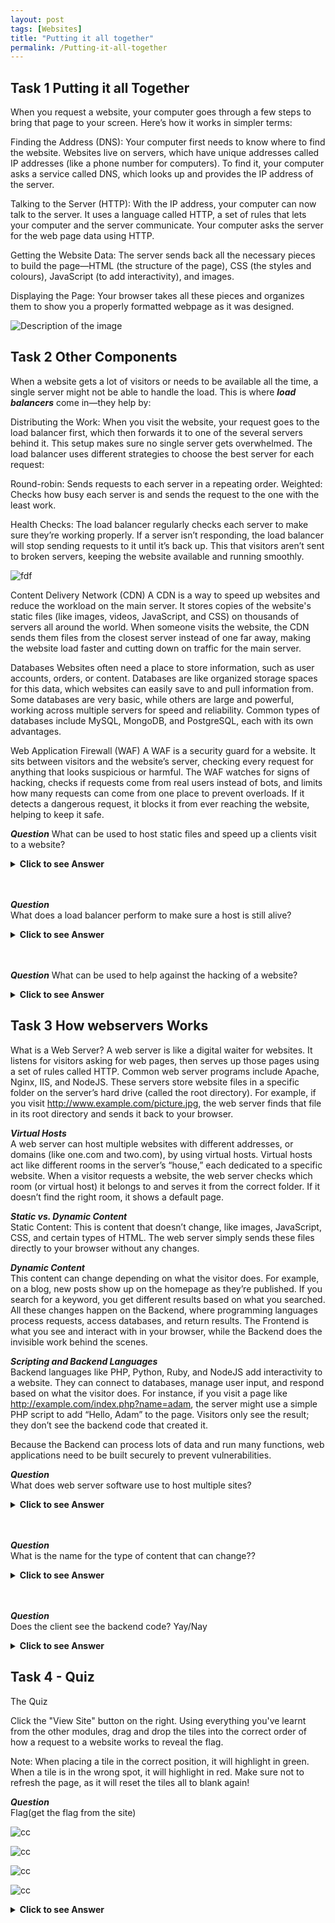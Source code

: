 ```yaml
---
layout: post
tags: [Websites]
title: "Putting it all together"
permalink: /Putting-it-all-together
---
```


## Task 1 Putting it all Together ##

When you request a website, your computer goes through a few steps to bring that page to your screen. Here’s how it works in simpler terms:

Finding the Address (DNS): Your computer first needs to know where to find the website. Websites live on servers, which have unique addresses called IP addresses (like a phone number for computers). To find it, your computer asks a service called DNS, which looks up and provides the IP address of the server.

Talking to the Server (HTTP): With the IP address, your computer can now talk to the server. It uses a language called HTTP, a set of rules that lets your computer and the server communicate. Your computer asks the server for the web page data using HTTP.

Getting the Website Data: The server sends back all the necessary pieces to build the page—HTML (the structure of the page), CSS (the styles and colours), JavaScript (to add interactivity), and images.

Displaying the Page: Your browser takes all these pieces and organizes them to show you a properly formatted webpage as it was designed.



![Description of the image](noanswerneeded.png)



## Task 2 Other Components ##

When a website gets a lot of visitors or needs to be available all the time, a single server might not be able to handle the load. This is where ***load balancers*** come in—they help by:

Distributing the Work: When you visit the website, your request goes to the load balancer first, which then forwards it to one of the several servers behind it. This setup makes sure no single server gets overwhelmed. The load balancer uses different strategies to choose the best server for each request:

Round-robin: Sends requests to each server in a repeating order.
Weighted: Checks how busy each server is and sends the request to the one with the least work.


Health Checks: The load balancer regularly checks each server to make sure they’re working properly. If a server isn’t responding, the load balancer will stop sending requests to it until it’s back up. This  that visitors aren’t sent to broken servers, keeping the website available and running smoothly.


![fdf](/loadbalancers.png)


Content Delivery Network (CDN)
A CDN is a way to speed up websites and reduce the workload on the main server. It stores copies of the website's static files (like images, videos, JavaScript, and CSS) on thousands of servers all around the world. When someone visits the website, the CDN sends them files from the closest server instead of one far away, making the website load faster and cutting down on traffic for the main server.

Databases
Websites often need a place to store information, such as user accounts, orders, or content. Databases are like organized storage spaces for this data, which websites can easily save to and pull information from. Some databases are very basic, while others are large and powerful, working across multiple servers for speed and reliability. Common types of databases include MySQL, MongoDB, and PostgreSQL, each with its own advantages.

Web Application Firewall (WAF)
A WAF is a security guard for a website. It sits between visitors and the website’s server, checking every request for anything that looks suspicious or harmful. The WAF watches for signs of hacking, checks if requests come from real users instead of bots, and limits how many requests can come from one place to prevent overloads. If it detects a dangerous request, it blocks it from ever reaching the  website, helping to keep it safe.







***Question***
What can be used to host static files and speed up a clients visit to a website?



<details>
<summary><strong>Click to see Answer</strong></summary>
 CDN
</details>

<br>
<br>

***Question***<br>
What does a load balancer perform to make sure a host is still alive?


<details>
  <summary><strong>Click to see Answer</strong></summary>
  Health Check
</details>

<br>
<br>

***Question***
What can be used to help against the hacking of a website?


<details>
  <summary><strong>Click to see Answer</strong></summary>
  WAF
</details>




## Task 3  How webservers Works ##

What is a Web Server?
A web server is like a digital waiter for websites. It listens for visitors asking for web pages, then serves up those pages using a set of rules called HTTP. Common web server programs include Apache, Nginx, IIS, and NodeJS. These servers store website files in a specific folder on the server’s hard drive (called the root directory). For example, if you visit http://www.example.com/picture.jpg, the web server finds that file in its root directory and sends it back to your browser.

***Virtual Hosts***<br>
A web server can host multiple websites with different addresses, or domains (like one.com and two.com), by using virtual hosts. Virtual hosts act like different rooms in the server’s “house,” each dedicated to a specific website. When a visitor requests a website, the web server checks which room (or virtual host) it belongs to and serves it from the correct folder. If it doesn’t find the right room, it shows a default page.

***Static vs. Dynamic Content***<br>
Static Content: This is content that doesn’t change, like images, JavaScript, CSS, and certain types of HTML. The web server simply sends these files directly to your browser without any changes.

***Dynamic Content*** <br>
This content can change depending on what the visitor does. For example, on a blog, new posts show up on the homepage as they’re published. If you search for a keyword, you get different results based on what you searched. All these changes happen on the Backend, where programming languages process requests, access databases, and return results. The Frontend is what you see and interact with in your browser, while the Backend does the invisible work behind the scenes.

***Scripting and Backend Languages***<br>
Backend languages like PHP, Python, Ruby, and NodeJS add interactivity to a website. They can connect to databases, manage user input, and respond based on what the visitor does. For instance, if you visit a page like http://example.com/index.php?name=adam, the server might use a simple PHP script to add “Hello, Adam” to the page. Visitors only see the result; they don’t see the backend code that created it.

Because the Backend can process lots of data and run many functions, web applications need to be built securely to prevent vulnerabilities.


***Question***<br>
What does web server software use to host multiple sites?<br>


<details>
  <summary><strong>Click to see Answer</strong></summary>
  Virtual Hosts
</details>

<br>
<br>

***Question***<br>
What is the name for the type of content that can change??<br>

<details>
  <summary><strong>Click to see Answer</strong></summary>
  Dynamic
</details>


<br>
<br>

***Question***<br>
Does the client see the backend code? Yay/Nay


<details>
  <summary><strong>Click to see Answer</strong></summary>
  Nay
</details>

## Task 4 - Quiz ##
The Quiz

Click the "View Site" button on the right. Using everything you've learnt from the other modules, drag and drop the tiles into the correct order of how a request to a website works to reveal the flag.

Note: When placing a tile in the correct position, it will highlight in green. When a tile is in the wrong spot, it will highlight in red. Make sure not to refresh the page, as it will reset the tiles all to blank again!


***Question***<br>
Flag(get the flag from the site)


![cc](/htw1.png)

![cc](/htw2.png)

![cc](/htw3.png)

![cc](/htw4.png)


<details>
  <summary><strong>Click to see Answer</strong></summary>
THM{YOU_GOT_THE_ORDER}
</details>
